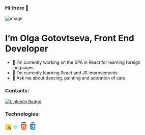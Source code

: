 ### Hi there 👋

![image]([https://github.com/G-o-T/G-o-T/assets/95774476/e9973427-9a44-430b-ac4b-b1390b79ff83](https://cdn.dribbble.com/users/2789762/screenshots/8630894/media/583b209224b027954cb6e8b9901cb731.gif))

# I’m Olga Gotovtseva, Front End Developer

- 🔭 I’m currently working on the SPA in React for learning foreign languages
- 🌱 I’m currently learning React and JS improvements
- 💬 Ask me about dancing, painting and adoration of cats


### Contacts:
[![Linkedin Badge](https://img.shields.io/badge/-gotovtseva-yellow?style=flat-square&logo=Linkedin&color=blue&link=https://www.linkedin.com/in/gotovtseva/)](https://www.linkedin.com/in/gotovtseva/)

### Technologies:
<code><img height="20" src="https://raw.githubusercontent.com/github/explore/80688e429a7d4ef2fca1e82350fe8e3517d3494d/topics/javascript/javascript.png"></code>
<code><img height="20" src="https://raw.githubusercontent.com/github/explore/80688e429a7d4ef2fca1e82350fe8e3517d3494d/topics/react/react.png"></code>
<code><img height="25" src="https://raw.githubusercontent.com/github/explore/80688e429a7d4ef2fca1e82350fe8e3517d3494d/topics/html/html.png"></code>
<code><img height="25" src="https://raw.githubusercontent.com/github/explore/80688e429a7d4ef2fca1e82350fe8e3517d3494d/topics/css/css.png"></code>

